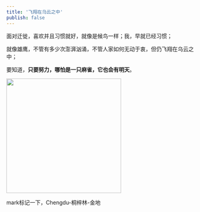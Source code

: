 ```yaml
---
title: '飞翔在乌云之中'
publish: false
---
```

 
面对迁徙，喜欢并且习惯就好，就像是候鸟一样；我，早就已经习惯；  

就像雄鹰，不管有多少次澎湃汹涌，不管人家如何无动于衷，但仍飞翔在乌云之中；  

要知道，__只要努力，哪怕是一只麻雀，它也会有明天__。

<img src="https://gitee.com/helloyuzz/sharepic/raw/master/%E5%BE%AE%E4%BF%A1%E5%9B%BE%E7%89%87_20200616134706.jpg" width="300px">


mark标记一下，Chengdu-桐梓林-金地